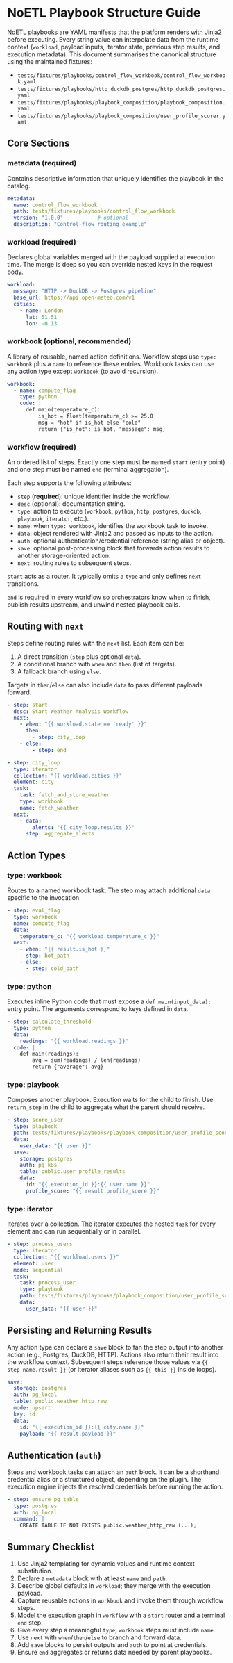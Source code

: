 # NoETL Playbook Structure Guide

NoETL playbooks are YAML manifests that the platform renders with Jinja2 before executing. Every string value can interpolate data from the runtime context (`workload`, payload inputs, iterator state, previous step results, and execution metadata). This document summarises the canonical structure using the maintained fixtures:

- `tests/fixtures/playbooks/control_flow_workbook/control_flow_workbook.yaml`
- `tests/fixtures/playbooks/http_duckdb_postgres/http_duckdb_postgres.yaml`
- `tests/fixtures/playbooks/playbook_composition/playbook_composition.yaml`
- `tests/fixtures/playbooks/playbook_composition/user_profile_scorer.yaml`

## Core Sections

### metadata (required)
Contains descriptive information that uniquely identifies the playbook in the catalog.

```yaml
metadata:
  name: control_flow_workbook
  path: tests/fixtures/playbooks/control_flow_workbook
  version: "1.0.0"           # optional
  description: "Control-flow routing example"
```

### workload (required)
Declares global variables merged with the payload supplied at execution time. The merge is deep so you can override nested keys in the request body.

```yaml
workload:
  message: "HTTP -> DuckDB -> Postgres pipeline"
  base_url: https://api.open-meteo.com/v1
  cities:
    - name: London
      lat: 51.51
      lon: -0.13
```

### workbook (optional, recommended)
A library of reusable, named action definitions. Workflow steps use `type: workbook` plus a `name` to reference these entries. Workbook tasks can use any action type except `workbook` (to avoid recursion).

```yaml
workbook:
  - name: compute_flag
    type: python
    code: |
      def main(temperature_c):
          is_hot = float(temperature_c) >= 25.0
          msg = "hot" if is_hot else "cold"
          return {"is_hot": is_hot, "message": msg}
```

### workflow (required)
An ordered list of steps. Exactly one step must be named `start` (entry point) and one step must be named `end` (terminal aggregation).

Each step supports the following attributes:

- `step` (**required**): unique identifier inside the workflow.
- `desc` (optional): documentation string.
- `type`: action to execute (`workbook`, `python`, `http`, `postgres`, `duckdb`, `playbook`, `iterator`, etc.).
- `name`: when `type: workbook`, identifies the workbook task to invoke.
- `data`: object rendered with Jinja2 and passed as inputs to the action.
- `auth`: optional authentication/credential reference (string alias or object).
- `save`: optional post-processing block that forwards action results to another storage-oriented action.
- `next`: routing rules to subsequent steps.

`start` acts as a router. It typically omits a `type` and only defines `next` transitions.

`end` is required in every workflow so orchestrators know when to finish, publish results upstream, and unwind nested playbook calls.

## Routing with `next`

Steps define routing rules with the `next` list. Each item can be:

1. A direct transition (`step` plus optional `data`).
2. A conditional branch with `when` and `then` (list of targets).
3. A fallback branch using `else`.

Targets in `then`/`else` can also include `data` to pass different payloads forward.

```yaml
- step: start
  desc: Start Weather Analysis Workflow
  next:
    - when: "{{ workload.state == 'ready' }}"
      then:
        - step: city_loop
    - else:
        - step: end

- step: city_loop
  type: iterator
  collection: "{{ workload.cities }}"
  element: city
  task:
    task: fetch_and_store_weather
    type: workbook
    name: fetch_weather
  next:
    - data:
        alerts: "{{ city_loop.results }}"
      step: aggregate_alerts
```

## Action Types

### type: workbook
Routes to a named workbook task. The step may attach additional `data` specific to the invocation.

```yaml
- step: eval_flag
  type: workbook
  name: compute_flag
  data:
    temperature_c: "{{ workload.temperature_c }}"
  next:
    - when: "{{ result.is_hot }}"
      step: hot_path
    - else:
      - step: cold_path
```

### type: python
Executes inline Python code that must expose a `def main(input_data):` entry point. The arguments correspond to keys defined in `data`.

```yaml
- step: calculate_threshold
  type: python
  data:
    readings: "{{ workload.readings }}"
  code: |
    def main(readings):
        avg = sum(readings) / len(readings)
        return {"average": avg}
```

### type: playbook
Composes another playbook. Execution waits for the child to finish. Use `return_step` in the child to aggregate what the parent should receive.

```yaml
- step: score_user
  type: playbook
  path: tests/fixtures/playbooks/playbook_composition/user_profile_scorer.yaml
  data:
    user_data: "{{ user }}"
  save:
    storage: postgres
    auth: pg_k8s
    table: public.user_profile_results
    data:
      id: "{{ execution_id }}:{{ user.name }}"
      profile_score: "{{ result.profile_score }}"
```

### type: iterator
Iterates over a collection. The iterator executes the nested `task` for every element and can run sequentially or in parallel.

```yaml
- step: process_users
  type: iterator
  collection: "{{ workload.users }}"
  element: user
  mode: sequential
  task:
    task: process_user
    type: playbook
    path: tests/fixtures/playbooks/playbook_composition/user_profile_scorer.yaml
    data:
      user_data: "{{ user }}"
```

## Persisting and Returning Results

Any action type can declare a `save` block to fan the step output into another action (e.g., Postgres, DuckDB, HTTP). Actions also return their result into the workflow context. Subsequent steps reference those values via `{{ step_name.result }}` (or iterator aliases such as `{{ this }}` inside loops).

```yaml
save:
  storage: postgres
  auth: pg_local
  table: public.weather_http_raw
  mode: upsert
  key: id
  data:
    id: "{{ execution_id }}:{{ city.name }}"
    payload: "{{ result.payload }}"
```

## Authentication (`auth`)

Steps and workbook tasks can attach an `auth` block. It can be a shorthand credential alias or a structured object, depending on the plugin. The execution engine injects the resolved credentials before running the action.

```yaml
- step: ensure_pg_table
  type: postgres
  auth: pg_local
  command: |
    CREATE TABLE IF NOT EXISTS public.weather_http_raw (...);
```

## Summary Checklist

1. Use Jinja2 templating for dynamic values and runtime context substitution.
2. Declare a `metadata` block with at least `name` and `path`.
3. Describe global defaults in `workload`; they merge with the execution payload.
4. Capture reusable actions in `workbook` and invoke them through workflow steps.
5. Model the execution graph in `workflow` with a `start` router and a terminal `end` step.
6. Give every step a meaningful `type`; `workbook` steps must include `name`.
7. Use `next` with `when`/`then`/`else` to branch and forward data.
8. Add `save` blocks to persist outputs and `auth` to point at credentials.
9. Ensure `end` aggregates or returns data needed by parent playbooks.
